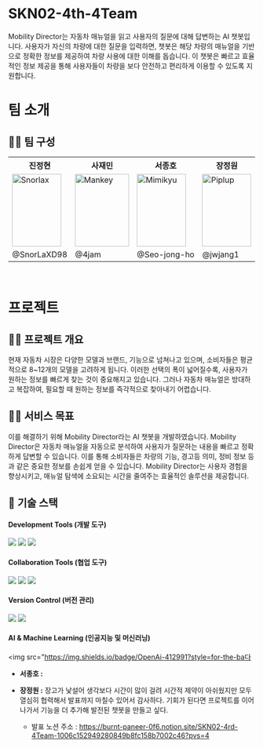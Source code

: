 # SKN02-4th-4Team
Mobility Director는 자동차 매뉴얼을 읽고 사용자의 질문에 대해 답변하는 AI 챗봇입니다. 사용자가 자신의 차량에 대한 질문을 입력하면, 챗봇은 해당 차량의 매뉴얼을 기반으로 정확한 정보를 제공하여 차량 사용에 대한 이해를 돕습니다. 이 챗봇은 빠르고 효율적인 정보 제공을 통해 사용자들이 차량을 보다 안전하고 편리하게 이용할 수 있도록 지원합니다.

#  팀 소개
## 👩‍🏫 팀 구성
<table>
  <tr>
    <th>진정현</th>
    <th>사재민</th>
    <th>서종호</th>
    <th>장정원</th>
  </tr>
  <tr>
    <td>
      <img src= "https://github.com/user-attachments/assets/40015b52-3204-480a-ae08-8a4defc1454c"
                alt="Snorlax" width="100" height="148"> 
    </td>

  <td>
      <img src= "https://github.com/user-attachments/assets/872e3c87-64e9-485b-bb81-01d90ac84ff2" 
                alt="Mankey" width="110" height="148">
  </td>
    
  <td>
      <img src= "https://github.com/user-attachments/assets/4da134ba-afd6-4d73-b2d4-2a3a05ab1fda" 
                alt="Mimikyu" width="100" height="148"> 
  </td>
  
  <td>
      <img src= "https://github.com/user-attachments/assets/9d5340c2-d114-401f-bae2-28fd1689a480" 
                alt="Piplup" width="100" height="148"> 
  </td>
  </tr>
  <tr>
    <td>@SnorLaXD98</td>
    <td>@4jam</td>
    <td>@Seo-jong-ho</td>
    <td>@jwjang1</td>
  </tr>
</table>

<br>

#  프로젝트
## 👨‍🏫 프로젝트 개요
현재 자동차 시장은 다양한 모델과 브랜드, 기능으로 넘쳐나고 있으며, 소비자들은 평균적으로 8~12개의 모델을 고려하게 됩니다. 이러한 선택의 폭이 넓어질수록, 사용자가 원하는 정보를 빠르게 찾는 것이 중요해지고 있습니다. 그러나 자동차 매뉴얼은 방대하고 복잡하여, 필요할 때 원하는 정보를 즉각적으로 찾아내기 어렵습니다.

## 👩‍🏫 서비스 목표
이를 해결하기 위해 Mobility Director라는 AI 챗봇을 개발하였습니다. Mobility Director은 자동차 매뉴얼을 자동으로 분석하여 사용자가 질문하는 내용을 빠르고 정확하게 답변할 수 있습니다. 이를 통해 소비자들은 차량의 기능, 경고등 의미, 정비 정보 등과 같은 중요한 정보를 손쉽게 얻을 수 있습니다. Mobility Director는 사용자 경험을 향상시키고, 매뉴얼 탐색에 소요되는 시간을 줄여주는 효율적인 솔루션을 제공합니다.

## 🔨 기술 스택
#### Development Tools (개발 도구)
<img src="https://img.shields.io/badge/Python-3776AB?style=for-the-badge&logo=Python&logoColor=white" /> <img src="https://img.shields.io/badge/VSCode-2F80ED?style=for-the-badge&logo=codefactor&logoColor=white" /> <img src="https://img.shields.io/badge/GoogleColab-F9AB00?style=for-the-badge&logo=googlecolab&logoColor=white" />

#### Collaboration Tools (협업 도구)
<img src="https://img.shields.io/badge/Discord-5865F2?style=for-the-badge&logo=Discord&logoColor=white" /> <img src="https://img.shields.io/badge/Notion-000000?style=for-the-badge&logo=notion&logoColor=white" /> <img src="https://img.shields.io/badge/GoogleDrive-4285F4?style=for-the-badge&logo=googledrive&logoColor=white" />

#### Version Control (버전 관리)
<img src="https://img.shields.io/badge/Git-F05032?style=for-the-badge&logo=git&logoColor=white" /> <img src="https://img.shields.io/badge/GitHub-181717?style=for-the-badge&logo=github&logoColor=white" />

#### AI & Machine Learning (인공지능 및 머신러닝)
<img src="https://img.shields.io/badge/OpenAi-412991?style=for-the-ba다 
* **서종호 :** 
* **장정원 :** 장고가 낯설어 생각보다 시간이 많이 걸려 시간적 제약이 아쉬웠지만 모두 열심히 협력해서 발표까지 마칠수 있어서 감사하다. 기회가 된다면 프로젝트를 이어나가서 기능을 더 추가해 발전된 챗봇을 만들고 싶다.

  * 발표 노션 주소 : https://burnt-paneer-0f6.notion.site/SKN02-4rd-4Team-1006c152949280849b8fc158b7002c46?pvs=4
